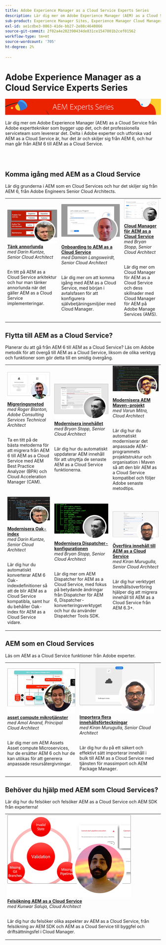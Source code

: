 ```yaml
---
title: Adobe Experience Manager as a Cloud Service Experts Series
description: Lär dig mer om Adobe Experience Manager (AEM) as a Cloud Service från Adobe egna expertingenjörer som bygger upp det och professionella tjänster som levererar det.
sub-product: Experience Manager Sites, Experience Manager Cloud Manager, Experience Manager Assets
exl-id: ae1cdbe3-0863-41de-bb27-2e88c4640866
source-git-commit: 2f02a4e202390434de831ce1547001b2cef01562
workflow-type: tm+mt
source-wordcount: '705'
ht-degree: 2%

---
```


# Adobe Experience Manager as a Cloud Service Experts Series

![AEM Experts Series](./assets/experts-series/masthead.png)

Lär dig mer om Adobe Experience Manager (AEM) as a Cloud Service från Adobe experttekniker som bygger upp det, och det professionella serviceteam som levererar det. Delta i Adobe experter och utforska vad AEM as a Cloud Service är, hur det är och skiljer sig från AEM 6, och hur man går från AEM 6 till AEM as a Cloud Service.

<br/> 
<br/>

## Komma igång med AEM as a Cloud Service

Lär dig grunderna i AEM som en Cloud Services och hur det skiljer sig från AEM 6, från Adobe Engineers Senior Cloud Architects.

<table>
  <tr>
   <td>
      <a href="./migration/moving-to-aem-as-a-cloud-service/introduction.md">
      <img alt="Tänk annorlunda" src="./assets/experts-series/thinking-differently.png"/>
      </a>
      <div>
         <a href="./migration/moving-to-aem-as-a-cloud-service/introduction.md"><strong>Tänk annorlunda</strong></a>         
         <br/><em>med Darin Kuntze, Senior Cloud Architect</em>
      </div>
      <p>
        <br/>
         En titt på AEM as a Cloud Service arkitektur och hur man tänker annorlunda när det gäller AEM as a Cloud Service implementeringar.
      </p>
     </td>   
     <td>
      <a href="./migration/moving-to-aem-as-a-cloud-service/onboarding.md">
      <img alt="Onboarding för AEM as a Cloud Service" src="./assets/experts-series/onboarding.png"/>
      </a>
      <div>
         <a href="./migration/moving-to-aem-as-a-cloud-service/onboarding.md"><strong>Onboarding to AEM as a Cloud Service</strong></a>
         <br/><em>med Damian Langsweirdt, Senior Cloud Architect</em>
      </div>
      <p>
        <br/>
         Lär dig mer om att komma igång med AEM as a Cloud Service, med början i avtalsfasen för att konfigurera självbetjäningsmiljöer med Cloud Manager.
      </p>
   </td>     
   </td>   
     <td>
      <a href="./migration/moving-to-aem-as-a-cloud-service/cloud-manager.md">
      <img alt="Cloud Manager" src="./assets/experts-series/cloud-manager.png"/>
      </a>
      <div>
         <a href="./migration/moving-to-aem-as-a-cloud-service/cloud-manager.md"><strong>Cloud Manager för AEM as a Cloud Service</strong></a>
         <br/><em>med Bryan Stopp, Senior Cloud Architect</em>
      </div>
      <p>
        <br/>
         Lär dig mer om Cloud Manager för AEM as a Cloud Service och dess skillnader med Cloud Manager för AEM på Adobe Manage Services (AMS).
      </p>
   </td> 
  </tr>
</table>

## Flytta till AEM as a Cloud Service?

Planerar du att gå från AEM 6 till AEM as a Cloud Service? Läs om Adobe metodik för att övergå till AEM as a Cloud Service, liksom de olika verktyg och funktioner som gör detta till en smidig övergång.

<table>
  <tr>
   <td>
      <a href="./migration/moving-to-aem-as-a-cloud-service/bpa-and-cam.md" target="_aem-experts-series-video">
      <img alt="Migreringsmetoden" src="./assets/experts-series/bpa-and-cam.png"/>
      </a>
      <div>
         <a href="./migration/moving-to-aem-as-a-cloud-service/bpa-and-cam.md" target="_aem-experts-series-video"><strong>Migreringsmetod</strong></a>
         <br/><em>med Roger Blanton, Adobe Consulting Services Technical Architect</em>
      </div>
      <p>
        <br/>
        Ta en titt på de bästa metoderna för att migrera från AEM 6 till AEM as a Cloud Service med AEM Best Practice Analyzer (BPA) och Cloud Acceleration Manager (CAM).
      </p>
   </td>   
     <td>
      <a href="./migration/moving-to-aem-as-a-cloud-service/aem-modernization-tools.md" target="_aem-experts-series-video">
      <img alt="Modernisera innehållet" src="./assets/experts-series/aem-modernizer-tools.png"/>
      </a>
      <div>
         <a href="./migration/moving-to-aem-as-a-cloud-service/aem-modernization-tools.md" target="_aem-experts-series-video"><strong>Modernisera innehållet</strong></a>
         <br/><em>med Bryan Stopp, Senior Cloud Architect</em>
      </div>
      <p>
        <br/>
         Lär dig hur du automatiskt uppdaterar AEM innehåll för att utnyttja de senaste AEM as a Cloud Service funktionerna.
      </p>
   </td>     
   </td>   
     <td>
      <a href="./migration/moving-to-aem-as-a-cloud-service/repository-modernization.md" target="_aem-experts-series-video">
      <img alt="Modernisera AEM Maven-projekt" src="./assets/experts-series/repository-modernizer.png"/>
      </a>
      <div>
         <a href="./migration/moving-to-aem-as-a-cloud-service/repository-modernization.md" target="_aem-experts-series-video"><strong>Modernisera AEM Maven-projekt</strong></a>
         <br/><em>med Varun Mitra, Cloud Architect</em>
      </div>
      <p>
        <br/>
         Lär dig hur du automatiskt moderniserar det anpassade AEM-programmets projektstruktur och organisation i Maven så att den blir AEM as a Cloud Service kompatibel och följer Adobe senaste metodtips.
      </p>
   </td> 
  </tr>
  <tr>
   <td>
      <a href="./migration/moving-to-aem-as-a-cloud-service/search-and-indexing.md" target="_aem-experts-series-video">
      <img alt="Modernisera Oak-index" src="./assets/experts-series/indexes.png"/>
      </a>
      <div>
         <a href="./migration/moving-to-aem-as-a-cloud-service/search-and-indexing.md" target="_aem-experts-series-video"><strong>Modernisera Oak-index</strong></a>
         <br/><em>med Darin Kuntze, Senior Cloud Architect</em>
      </div>
      <p>
        <br/>
        Lär dig hur du automatiskt konverterar AEM 6 Oak-indexdefinitioner så att de blir AEM as a Cloud Service kompatibla, samt hur du behåller Oak-index för AEM as a Cloud Service vidare.
      </p>
   </td>   
     <td>
      <a href="./migration/moving-to-aem-as-a-cloud-service/dispatcher.md" target="_aem-experts-series-video">
      <img alt="Modernisera Dispatcher-konfigurationen" src="./assets/experts-series/dispatcher.png"/>
      </a>
      <div>
         <a href="./migration/moving-to-aem-as-a-cloud-service/dispatcher.md" target="_aem-experts-series-video"><strong>Modernisera Dispatcher-konfigurationen</strong></a>
         <br/><em>med Bryan Stopp, Senior Cloud Architect</em>
      </div>
      <p>
        <br/>
         Lär dig mer om AEM Dispatcher for AEM as a Cloud Service, med fokus på betydande ändringar från Dispatcher för AEM 6, Dispatcher-konverteringsverktyget och hur du använder Dispatcher Tools SDK.
      </p>
   </td>     
   </td>   
     <td>
      <a href="./migration/moving-to-aem-as-a-cloud-service/content-migration/content-transfer-tool.md" target="_aem-experts-series-video">
      <img alt="Överföra innehåll till AEM as a Cloud Service" src="./assets/experts-series/content-transfer-tool.png"/>
      </a>
      <div>
         <a href="./migration/moving-to-aem-as-a-cloud-service/content-migration/content-transfer-tool.md" target="_aem-experts-series-video"><strong>Överföra innehåll till AEM as a Cloud Service</strong></a>
         <br/><em>med Kiran Murugulla, Senior Cloud Architect</em>
      </div>
      <p>
        <br/>
         Lär dig hur verktyget Innehållsöverföring hjälper dig att migrera innehåll till AEM as a Cloud Service från AEM 6.3+.
      </p>
   </td> 
  </tr>  
</table>


## AEM som en Cloud Services

Läs om AEM as a Cloud Service funktioner från Adobe experter.

<table>
  <tr>
   <td>
      <a href="./migration/moving-to-aem-as-a-cloud-service/asset-compute-microservices.md" target="_aem-experts-series-video">
      <img alt="asset compute mikrotjänster" src="./assets/experts-series/asset-compute-microservices.png"/>
      </a>
      <div>
         <a href="./migration/moving-to-aem-as-a-cloud-service/asset-compute-microservices.md" target="_aem-experts-series-video"><strong>asset compute mikrotjänster</strong></a>
         <br/><em>med Amol Anand, Principal Cloud Architect</em>
      </div>
      <p>
        <br/>
        Lär dig mer om AEM Assets Asset compute Microservices, hur de ersätter AEM 6 och hur de kan utökas för att generera anpassade resursåtergivningar.
      </p>
   </td>   
   <td>
      <a href="./migration/moving-to-aem-as-a-cloud-service/content-migration/bulk-import-service.md" target="_aem-experts-series-video">
      <img alt="Importera flera innehållsförteckningar" src="./assets/experts-series/bulk-import.png"/>
      </a>
      <div>
         <a href="./migration/moving-to-aem-as-a-cloud-service/content-migration/bulk-import-service.md" target="_aem-experts-series-video"><strong>Importera flera innehållsförteckningar</strong></a>
         <br/><em>med Kiran Murugulla, Senior Cloud Architect</em>
      </div>
      <p>
        <br/>
        Lär dig hur du på ett säkert och effektivt sätt importerar innehåll i bulk till AEM as a Cloud Service med tjänsten för massimport och AEM Package Manager.
      </p>
   </td> 
    <td></td>
  </tr>
</table>

## Behöver du hjälp med AEM som Cloud Services?

Lär dig hur du felsöker och felsöker AEM as a Cloud Service och AEM SDK från experterna!

<table>
  <tr>
   <td>
      <a href="./migration/moving-to-aem-as-a-cloud-service/troubleshooting.md" target="_aem-experts-series-video">
      <img alt="Felsökning AEM as a Cloud Service" src="./assets/experts-series/troubleshooting.png"/>
      </a>
      <div>
         <a href="./migration/moving-to-aem-as-a-cloud-service/troubleshooting.md" 
         target="_aem-experts-series-video"><strong>Felsökning AEM as a Cloud Service</strong></a>
         <br/><em>med Kunwar Saluja, Cloud Architect</em>
      </div>
      <p>
        <br/>
        Lär dig hur du felsöker olika aspekter av AEM as a Cloud Service, från felsökning av AEM SDK och AEM as a Cloud Service till byggfel och driftsättningsfel i Cloud Manager.
      </p>
   </td>   
    <td></td>
    <td></td>
  </tr>
</table>
